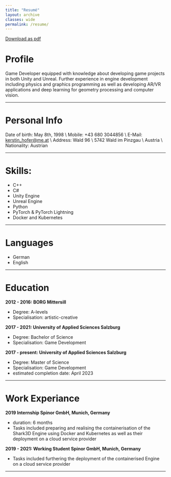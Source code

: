 ```yaml
---
title: "Resumé"
layout: archive
classes: wide
permalink: /resume/
---
```

<a href="/assets/data/resume_hofer_kerstin.pdf" class="btn btn--primary">Download as pdf</a>

# Profile

Game Developer equipped with knowledge about developing game projects in 
both Unity and Unreal. Further experience in engine development including 
physics and graphics programming as well as developing AR/VR applications and 
deep learning for geometry processing and computer vision.

---

# Personal Info

Date of birth: May 8th, 1998 \\
Mobile: +43 680 3044856 \\
E-Mail: kerstin_hofer@me.at \\
Address: Wald 96 \\
         5742 Wald im Pinzgau \\
         Austria \\
Nationality: Austrian

---

# Skills:

  * C++
  * C#
  * Unity Engine
  * Unreal Engine
  * Python
  * PyTorch & PyTorch Lightning
  * Docker and Kubernetes
    
---
   
# Languages

  * German
  * English

---

# Education

**2012 - 2016: BORG Mittersill**
  * Degree: A-levels
  * Specialisation: artistic-creative
  
**2017 - 2021: University of Applied Sciences Salzburg**
  * Degree: Bachelor of Science
  * Specialisation: Game Development
  
**2017 - present: University of Applied Sciences Salzburg**
  * Degree: Master of Science
  * Specialisation: Game Development
  * estimated completion date: April 2023

---

# Work Experiance

**2019 Internship Spinor GmbH, Munich, Germany**
  * duration: 6 months
  * Tasks included preparing and realising the containerisation of the Shark3D Engine using Docker and Kubernetes as well as their deployment on a cloud service provider
  
**2019 - 2021: Working Student Spinor GmbH, Munich, Germany**
  * Tasks included furthering the deployment of the containerised Engine on a cloud service provider

---